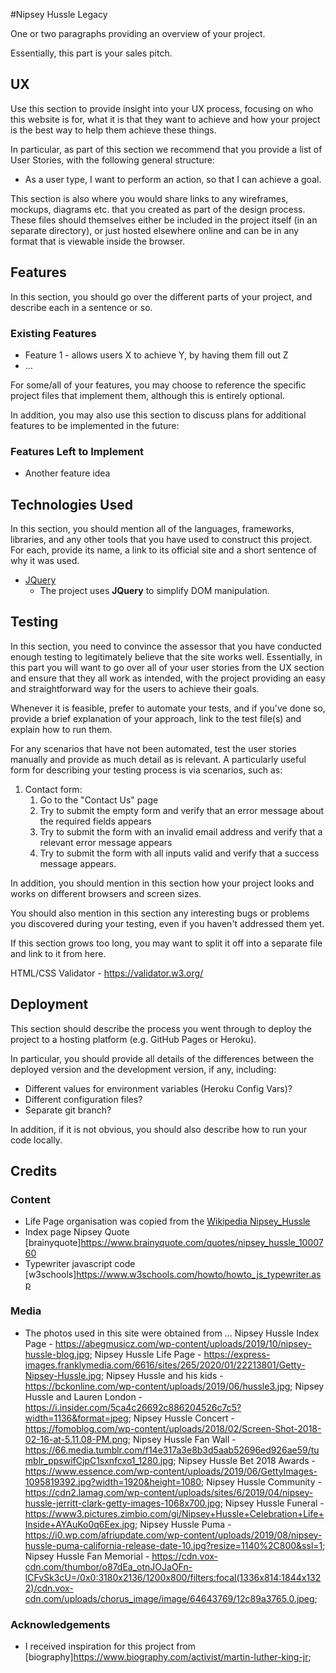 #Nipsey Hussle Legacy

One or two paragraphs providing an overview of your project.

Essentially, this part is your sales pitch.
 
## UX

Use this section to provide insight into your UX process, focusing on who this website is for, what it is that they want to achieve and how your project is the best way to help them achieve these things.

In particular, as part of this section we recommend that you provide a list of User Stories, with the following general structure:
- As a user type, I want to perform an action, so that I can achieve a goal.

This section is also where you would share links to any wireframes, mockups, diagrams etc. that you created as part of the design process. These files should themselves either be included in the project itself (in an separate directory), or just hosted elsewhere online and can be in any format that is viewable inside the browser.

## Features

In this section, you should go over the different parts of your project, and describe each in a sentence or so.
 
### Existing Features
- Feature 1 - allows users X to achieve Y, by having them fill out Z
- ...

For some/all of your features, you may choose to reference the specific project files that implement them, although this is entirely optional.

In addition, you may also use this section to discuss plans for additional features to be implemented in the future:

### Features Left to Implement
- Another feature idea

## Technologies Used

In this section, you should mention all of the languages, frameworks, libraries, and any other tools that you have used to construct this project. For each, provide its name, a link to its official site and a short sentence of why it was used.

- [JQuery](https://jquery.com)
    - The project uses **JQuery** to simplify DOM manipulation.


## Testing

In this section, you need to convince the assessor that you have conducted enough testing to legitimately believe that the site works well. Essentially, in this part you will want to go over all of your user stories from the UX section and ensure that they all work as intended, with the project providing an easy and straightforward way for the users to achieve their goals.

Whenever it is feasible, prefer to automate your tests, and if you've done so, provide a brief explanation of your approach, link to the test file(s) and explain how to run them.

For any scenarios that have not been automated, test the user stories manually and provide as much detail as is relevant. A particularly useful form for describing your testing process is via scenarios, such as:



1. Contact form:
    1. Go to the "Contact Us" page
    2. Try to submit the empty form and verify that an error message about the required fields appears
    3. Try to submit the form with an invalid email address and verify that a relevant error message appears
    4. Try to submit the form with all inputs valid and verify that a success message appears.

In addition, you should mention in this section how your project looks and works on different browsers and screen sizes.

You should also mention in this section any interesting bugs or problems you discovered during your testing, even if you haven't addressed them yet.

If this section grows too long, you may want to split it off into a separate file and link to it from here.

HTML/CSS Validator - https://validator.w3.org/ 

## Deployment

This section should describe the process you went through to deploy the project to a hosting platform (e.g. GitHub Pages or Heroku).

In particular, you should provide all details of the differences between the deployed version and the development version, if any, including:
- Different values for environment variables (Heroku Config Vars)?
- Different configuration files?
- Separate git branch?

In addition, if it is not obvious, you should also describe how to run your code locally.


## Credits

### Content
- Life Page organisation was copied from the [Wikipedia Nipsey_Hussle](https://en.wikipedia.org/wiki/Nipsey_Hussle)
- Index page Nipsey Quote [brainyquote]https://www.brainyquote.com/quotes/nipsey_hussle_1000760 
- Typewriter javascript code [w3schools]https://www.w3schools.com/howto/howto_js_typewriter.asp

### Media
- The photos used in this site were obtained from ...
Nipsey Hussle Index Page - https://abegmusicz.com/wp-content/uploads/2019/10/nipsey-hussle-blog.jpg;
Nipsey Hussle Life Page - https://express-images.franklymedia.com/6616/sites/265/2020/01/22213801/Getty-Nipsey-Hussle.jpg;
Nipsey Hussle and his kids - https://bckonline.com/wp-content/uploads/2019/06/hussle3.jpg;
Nipsey Hussle and Lauren London - https://i.insider.com/5ca4c26692c886204526c7c5?width=1136&format=jpeg;
Nipsey Hussle Concert - https://fomoblog.com/wp-content/uploads/2018/02/Screen-Shot-2018-02-16-at-5.11.08-PM.png;
Nipsey Hussle Fan Wall - https://66.media.tumblr.com/f14e317a3e8b3d5aab52696ed926ae59/tumblr_ppswifCjpC1sxnfcxo1_1280.jpg; 
Nipsey Hussle Bet 2018 Awards - https://www.essence.com/wp-content/uploads/2019/06/GettyImages-1095819392.jpg?width=1920&height=1080;
Nipsey Hussle Community - https://cdn2.lamag.com/wp-content/uploads/sites/6/2019/04/nipsey-hussle-jerritt-clark-getty-images-1068x700.jpg;
Nipsey Hussle Funeral - https://www3.pictures.zimbio.com/gi/Nipsey+Hussle+Celebration+Life+Inside+AYAuKo0q6Eex.jpg;
Nipsey Hussle Puma - https://i0.wp.com/afriupdate.com/wp-content/uploads/2019/08/nipsey-hussle-puma-california-release-date-10.jpg?resize=1140%2C800&ssl=1;
Nipsey Hussle Fan Memorial - https://cdn.vox-cdn.com/thumbor/o87dEa_otnJOJaOFn-lCFvSk3cU=/0x0:3180x2136/1200x800/filters:focal(1336x814:1844x1322)/cdn.vox-cdn.com/uploads/chorus_image/image/64643769/12c89a3765.0.jpeg;

### Acknowledgements

- I received inspiration for this project from [biography]https://www.biography.com/activist/martin-luther-king-jr;
